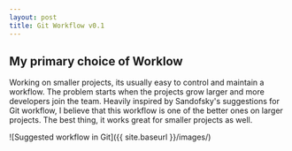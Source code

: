 ```yaml
---
layout: post
title: Git Workflow v0.1
---
```

## My primary choice of Worklow

Working on smaller projects, its usually easy to control and maintain a workflow. The problem starts when the projects grow larger and more developers join the team.
Heavily inspired by Sandofsky's suggestions for Git workflow, I believe that this workflow is one of the better ones on larger projects. The best thing, it works great for smaller projects as well.

![Suggested workflow in Git]({{ site.baseurl }}/images/)
